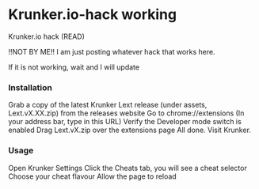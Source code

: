# Krunker.io-hack working
Krunker.io hack (READ)

!!NOT BY ME!!  I am just posting whatever hack that works here.

If it is not working, wait and I will update

### Installation
Grab a copy of the latest Krunker Lext release (under assets, Lext.vX.XX.zip) from the releases website
Go to chrome://extensions (In your address bar, type in this URL)
Verify the Developer mode switch is enabled
Drag Lext.vX.zip over the extensions page
All done. Visit Krunker.

### Usage
Open Krunker Settings
Click the Cheats tab, you will see a cheat selector
Choose your cheat flavour
Allow the page to reload
